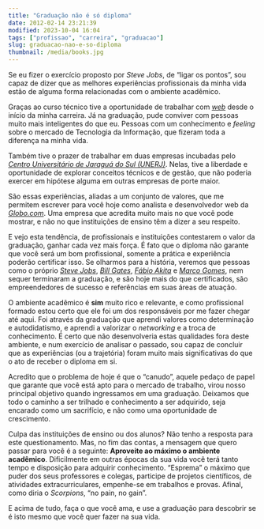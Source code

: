 ```yaml
---
title: "Graduação não é só diploma"
date: 2012-02-14 23:21:39
modified: 2023-10-04 16:04
tags: ["profissao", "carreira", "graduacao"]
slug: graduacao-nao-e-so-diploma
thumbnail: /media/books.jpg
---
```


Se eu fizer o exercício proposto por _Steve Jobs_, de “ligar os
pontos”, sou capaz de dizer que as melhores experiências profissionais
da minha vida estão de alguma forma relacionadas com o ambiente
acadêmico.

Graças ao curso técnico tive a oportunidade de trabalhar com
[*web*][] desde o início da minha carreira. Já na graduação, pude
conviver com pessoas muito mais inteligentes do que eu.
Pessoas com um conhecimento e _feeling_ sobre o mercado de Tecnologia da
Informação, que fizeram toda a diferença na minha vida.

Também tive o prazer de trabalhar em duas empresas incubadas pelo
[*Centro Universitário de Jaraguá do Sul (UNERJ)*][]. Nelas, tive a liberdade e
oportunidade de explorar conceitos técnicos e de gestão, que não
poderia exercer em hipótese alguma em outras empresas de porte maior.

São essas experiências, aliadas a um conjunto de valores, que me
permitem escrever para você hoje como analista e desenvolvedor web
da [*Globo.com*][]. Uma empresa que acredita muito mais no que você pode
mostrar, e não no que instituições de ensino têm a dizer a seu respeito.

E vejo esta tendência, de profissionais e instituições contestarem o
valor da graduação, ganhar cada vez mais força. É fato que o diploma não
garante que você será um bom profissional, somente a prática e
experiência poderão certificar isso. Se olharmos para a história,
veremos que pessoas como o próprio [*Steve Jobs*][], [*Bill Gates*][],
[*Fábio Akita*][] e [*Marco Gomes*][], nem sequer terminaram a
graduação, e são hoje mais do que certificados, são empreendedores de
sucesso e referências em suas áreas de atuação.

O ambiente acadêmico é **sim** muito rico e relevante, e como
profissional formado estou certo que ele foi um dos responsáveis por me
fazer chegar até aqui. Foi através da graduação que aprendi valores como
determinação e autodidatismo, e aprendi a valorizar o _networking_ e
a troca de conhecimento. É certo que não desenvolveria estas qualidades
fora deste ambiente, e num exercício de analisar o passado, sou capaz de
concluir que as experiências (ou a trajetória) foram muito mais
significativas do que o ato de receber o diploma em si.

Acredito que o problema de hoje é que o “canudo”, aquele pedaço de
papel que garante que você está apto para o mercado de trabalho,
virou nosso principal objetivo quando ingressamos em uma graduação.
Deixamos que todo o caminho a ser trilhado e conhecimento a ser
adquirido, seja encarado como um sacrifício, e não como uma oportunidade
de crescimento.

Culpa das instituições de ensino ou dos alunos? Não tenho a resposta
para este questionamento. Mas, no fim das contas, a mensagem que quero
passar para você é a seguinte: **Aproveite ao máximo o ambiente
acadêmico**. Dificilmente em outras épocas da sua vida você terá tanto
tempo e disposição para adquirir conhecimento. “Esprema” o máximo que
puder dos seus professores e colegas, participe de projetos científicos,
de atividades extracurriculares, empenhe-se em trabalhos e provas.
Afinal, como diria o _Scorpions_, “no pain, no gain”.

E acima de tudo, faça o que você ama, e use a graduação para descobrir
se é isto mesmo que você quer fazer na sua vida.

[*web*]: /tag/desenvolvimento-web.html "Leia mais sobre Web"
[*centro universitário de jaraguá do sul (unerj)*]: http://www.catolicasc.org.br/ "UNERJ, atual Católica de Santa Catarina"
[*globo.com*]: http://globo.com "Absolutamente tudo sobre notícias e entretenimento"
[*steve jobs*]: http://pt.wikipedia.org/wiki/Steve_Jobs "Leia mais sobre Steve Jobs na Wikipedia"
[*bill gates*]: http://pt.wikipedia.org/wiki/Bill_Gates "Leia mais sobre Bill Gates na Wikipedia"
[*fábio akita*]: http://akitaonrails.com/ "Conheça o Fábio Akita"
[*marco gomes*]: http://marcogomes.com/blog/ "Conheça um dos jovens empreendedores de maior sucesso no país"
